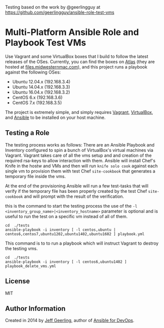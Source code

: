 Testing based on the work by @geerlingguy
at https://github.com/geerlingguy/ansible-role-test-vms

# Multi-Platform Ansible Role and Playbook Test VMs

Use Vagrant and some VirtualBox boxes that I build to follow the latest releases of the OSes. Currently, you can find the boxes on [Atlas](https://atlas.hashicorp.com/geerlingguy) (they are hosted at [files.midwesternmac.com](http://files.midwesternmac.com/)), and this project runs a playbook against the following OSes:

  - Ubuntu 12.04.x (192.168.3.4)
  - Ubuntu 14.04.x (192.168.3.3)
  - Ubuntu 16.04.x (192.168.3.2)
  - CentOS 6.x (192.168.3.6)
  - CentOS 7.x (192.168.3.5)

The project is extremely simple, and simply requires [Vagrant](https://www.vagrantup.com/), [VirtualBox](https://www.virtualbox.org/), and [Ansible](http://docs.ansible.com/intro_installation.html) to be installed on your host machine.

## Testing a Role
The testing process works as follows:
There are an Ansible Playbook and Inventory configured to spin a bunch of VirtualBox's virtual machines via Vagrant.
Vagrant takes care of all the vms setup and and creation of the required rsa-keys to allow interaction with them.
Ansible will install Chef's Knife in the hostw and VMs and then will run `knife solo cook` against each single vm to provision them with test Chef `site-cookbook` that generates a temporary file inside the vms.

At the end of the provisioning Ansible will run a few test-tasks that will verify if the temporary file has been properly created by the test Chef `site-cookbook` and will prompt with the result of the verification.

this is the command to start the testing process the use of the `-l <inventory_group_name>|<inventory_hostname>` parameter is optional and is useful to run the test on a specific vm instead of all of them.

```
cd  ./tests
ansible-playbook -i inventory [ -l centos,ubuntu | centos6,centos7,ubuntu1202,ubuntu1402,ubuntu1602 ] playbook.yml
```

This command is to to run a playbook which will instruct Vagrant to destroy the testing vms.
```
cd  ./tests
ansible-playbook -i inventory [ -l centos6,ubuntu1402 ] playbook_delete_vms.yml

```

## License

MIT

## Author Information

Created in 2014 by [Jeff Geerling](http://jeffgeerling.com/), author of [Ansible for DevOps](http://ansiblefordevops.com/).
